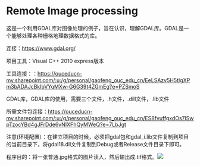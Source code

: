 #  Remote Image processing

这是一个利用GDAL库对图像处理的例子，旨在认识，理解GDAL库。GDAL是一个能够处理各种栅格地理数据格式的库。

连接：<https://www.gdal.org/>

项目工具：Visual C++ 2010 express版本

工具连接：：<https://ouceducn-my.sharepoint.com/:u:/g/personal/gaofeng_ouc_edu_cn/EeLSAzv5H5tIgXPm3bADAJcBklbVYqMXw-G6G39t4ZGmEg?e=PZSmoS>

GDAL库，GDAL库的使用，需要三个文件，.h文件，.dill文件，.lib文件

所需文件包连接：<https://ouceducn-my.sharepoint.com/:u:/g/personal/gaofeng_ouc_edu_cn/ES8fvuffgxdOs7lSwpTzocYBd4gJFrDde6vNIXFhQyMWeQ?e=7LbJgt>

注意(环境配置）：在建立项目的时候，必须把gdal包和gdal_i.lib文件复制到项目的当前目录下，将gdal18.dll文件复制到Debug或者Release文件目录下即可。

程序目的：将一张普通.jpg格式的图片读入，然后输出成.tif格式。![](http://ww1.sinaimg.cn/large/0070vHShly1fw187zcndaj30h80bhdfz.jpg)
